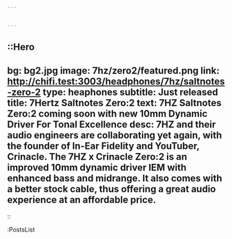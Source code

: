 ```yaml
---


---
```

::Hero
---
bg: bg2.jpg
image: 7hz/zero2/featured.png
link: http://chifi.test:3003/headphones/7hz/saltnotes-zero-2
type: heaphones
subtitle: Just released 
title: 7Hertz Saltnotes Zero:2
text: 7HZ Saltnotes Zero:2 coming soon with new 10mm Dynamic Driver For Tonal Excellence
desc: 7HZ and their audio engineers are collaborating yet again, with the founder of In-Ear Fidelity and YouTuber, Crinacle. The 7HZ x Crinacle Zero:2 is an improved 10mm dynamic driver IEM with enhanced bass and midrange. It also comes with a better stock cable, thus offering a great audio experience at an affordable price.
---
::

:PostsList